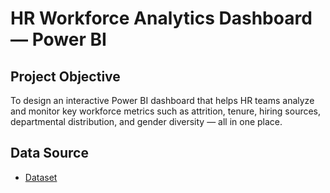 # HR Workforce Analytics Dashboard — Power BI

## Project Objective
To design an interactive Power BI dashboard that helps HR teams analyze and monitor key workforce metrics such as attrition, tenure, hiring sources, departmental distribution, and gender diversity — all in one place.

## Data Source
- <a href="https://github.com/maysherai/HR-Analytics-Dashboard-/blob/main/HR_Analytics_dataset.xlsx">Dataset</a>
